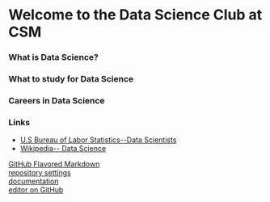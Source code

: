 # Welcome to the Data Science Club at CSM


### What is Data Science? 

### What to study for Data Science

### Careers in Data Science

### Links
* [U.S Bureau of Labor Statistics--Data Scientists](https://www.bls.gov/oes/current/oes152098.htm)
* [Wikipedia-- Data Science](https://en.wikipedia.org/wiki/Data_science)






[GitHub Flavored Markdown](https://guides.github.com/features/mastering-markdown/) <br>
[repository settings](https://github.com/datasci-csm/datasci-csm/settings) <br>
[documentation](https://docs.github.com/categories/github-pages-basics/) <br>
[editor on GitHub](https://github.com/datasci-csm/datasci-csm/edit/gh-pages/index.md) <br>
